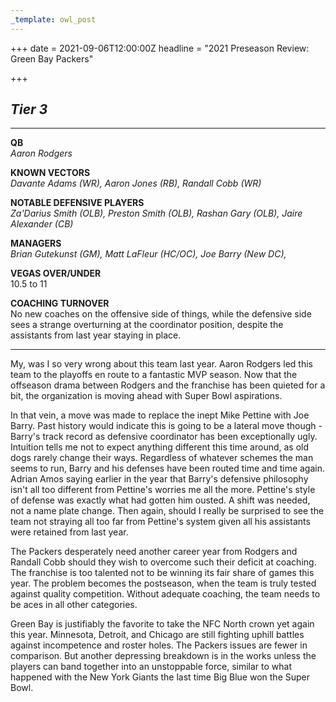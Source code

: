 ```yaml
---
_template: owl_post
---
```


+++
date = 2021-09-06T12:00:00Z
headline = "2021 Preseason Review: Green Bay Packers"

+++
## _Tier 3_

***

**QB**  
_Aaron Rodgers_

**KNOWN VECTORS**  
_Davante Adams (WR), Aaron Jones (RB), Randall Cobb (WR)_

**NOTABLE DEFENSIVE PLAYERS**  
_Za'Darius Smith (OLB), Preston Smith (OLB), Rashan Gary (OLB), Jaire Alexander (CB)_

**MANAGERS**  
_Brian Gutekunst (GM), Matt LaFleur (HC/OC), Joe Barry (New DC),_ 

**VEGAS OVER/UNDER**  
10\.5 to 11

**COACHING TURNOVER**  
No new coaches on the offensive side of things, while the defensive side sees a strange overturning at the coordinator position, despite the assistants from last year staying in place.

***

My, was I so very wrong about this team last year. Aaron Rodgers led this team to the playoffs en route to a fantastic MVP season. Now that the offseason drama between Rodgers and the franchise has been quieted for a bit, the organization is moving ahead with Super Bowl aspirations.

In that vein, a move was made to replace the inept Mike Pettine with Joe Barry. Past history would indicate this is going to be a lateral move though - Barry's track record as defensive coordinator has been exceptionally ugly. Intuition tells me not to expect anything different this time around, as old dogs rarely change their ways.  Regardless of whatever schemes the man seems to run, Barry and his defenses have been routed time and time again. Adrian Amos saying earlier in the year that Barry's defensive philosophy isn't all too different from Pettine's worries me all the more. Pettine's style of defense was exactly what had gotten him ousted. A shift was needed, not a name plate change. Then again, should I really be surprised to see the team not straying all too far from Pettine's system given all his assistants were retained from last year.

The Packers desperately need another career year from Rodgers and Randall Cobb should they wish to overcome such their deficit at coaching. The franchise is too talented not to be winning its fair share of games this year. The problem becomes the postseason, when the team is truly tested against quality competition. Without adequate coaching, the team needs to be aces in all other categories.

Green Bay is justifiably the favorite to take the NFC North crown yet again this year. Minnesota, Detroit, and Chicago are still fighting uphill battles against incompetence and roster holes. The Packers issues are fewer in comparison. But another depressing breakdown is in the works unless the players can band together into an unstoppable force, similar to what happened with the New York Giants the last time Big Blue won the Super Bowl.
